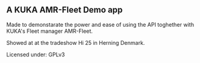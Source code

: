 ## A KUKA AMR-Fleet Demo app
Made to demonstarate the power and ease of using the API toghether with KUKA's Fleet manager AMR-Fleet.

Showed at at the tradeshow Hi 25 in Herning Denmark.

Licensed under: GPLv3
